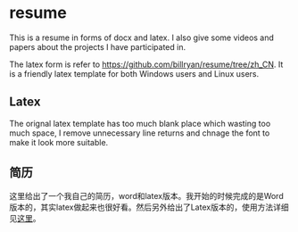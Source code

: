 # resume
This is a resume in forms of docx and latex. I also give some videos and papers about the projects I have participated in.

The latex form is refer to https://github.com/billryan/resume/tree/zh_CN. It is a friendly latex template for both Windows users and Linux users.

## Latex
The orignal latex template has too much blank place which wasting too much space, I remove unnecessary line returns and chnage the font to make it look more suitable.

## 简历
这里给出了一个我自己的简历，word和latex版本。我开始的时候完成的是Word版本的，其实latex做起来也很好看。然后另外给出了Latex版本的，使用方法详细见[这里](https://github.com/billryan/resume/tree/zh_CN)。




